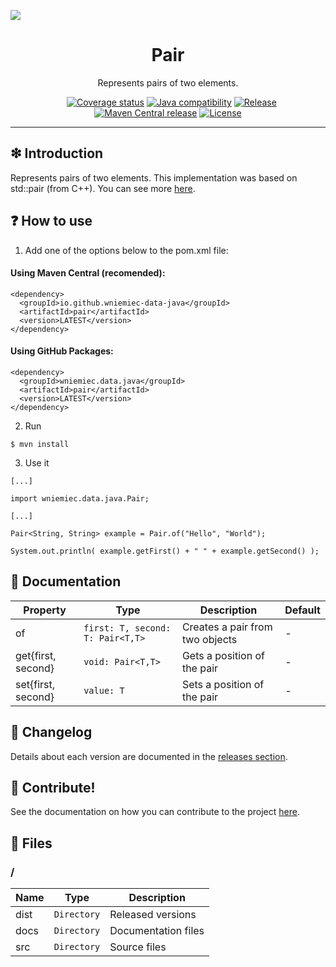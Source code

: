![](https://github.com/wniemiec-data-java/pair/blob/master/docs/img/logo/logo.jpg)

<h1 align='center'>Pair</h1>
<p align='center'>Represents pairs of two elements.</p>
<p align="center">
	<a href="https://github.com/wniemiec-data-java/pair/actions/workflows/windows.yml"><img src="https://github.com/wniemiec-data-java/pair/actions/workflows/windows.yml/badge.svg" alt=""></a>
	<a href="https://github.com/wniemiec-data-java/pair/actions/workflows/macos.yml"><img src="https://github.com/wniemiec-data-java/pair/actions/workflows/macos.yml/badge.svg" alt=""></a>
	<a href="https://github.com/wniemiec-data-java/pair/actions/workflows/ubuntu.yml"><img src="https://github.com/wniemiec-data-java/pair/actions/workflows/ubuntu.yml/badge.svg" alt=""></a>
	<a href="https://codecov.io/gh/wniemiec-data-java/pair"><img src="https://codecov.io/gh/wniemiec-data-java/pair/branch/master/graph/badge.svg?token=R2SFS4SP86" alt="Coverage status"></a>
	<a href="http://java.oracle.com"><img src="https://img.shields.io/badge/java-11+-D0008F.svg" alt="Java compatibility"></a>
	<a href="https://github.com/wniemiec-data-java/pair/releases"><img src="https://img.shields.io/github/v/release/wniemiec-data-java/pair" alt="Release"></a>
	<a href="https://mvnrepository.com/artifact/io.github.wniemiec-data-java/pair"><img src="https://img.shields.io/maven-central/v/io.github.wniemiec-data-java/pair" alt="Maven Central release"></a>
	<a href="https://github.com/wniemiec-data-java/pair/blob/master/LICENSE"><img src="https://img.shields.io/github/license/wniemiec-data-java/pair" alt="License"></a>
</p>
<hr />

## ❇ Introduction
Represents pairs of two elements. This implementation was based on std::pair (from C++). You can see more [here](https://www.geeksforgeeks.org/pair-in-cpp-stl/).

## ❓ How to use

1. Add one of the options below to the pom.xml file: 

#### Using Maven Central (recomended):
```
<dependency>
  <groupId>io.github.wniemiec-data-java</groupId>
  <artifactId>pair</artifactId>
  <version>LATEST</version>
</dependency>
```

#### Using GitHub Packages:
```
<dependency>
  <groupId>wniemiec.data.java</groupId>
  <artifactId>pair</artifactId>
  <version>LATEST</version>
</dependency>
```

2. Run
```
$ mvn install
```

3. Use it
```
[...]

import wniemiec.data.java.Pair;

[...]

Pair<String, String> example = Pair.of("Hello", "World");

System.out.println( example.getFirst() + " " + example.getSecond() );
```

## 📖 Documentation
|        Property        |Type|Description|Default|
|----------------|-------------------------------|-----------------------------|--------|
|of |`first: T, second: T: Pair<T,T>`|Creates a pair from two objects| - |
|get{first, second} |`void: Pair<T,T>`|Gets a position of the pair| - |
|set{first, second} |`value: T`|Sets a position of the pair| - |


## 🚩 Changelog
Details about each version are documented in the [releases section](https://github.com/williamniemiec/wniemiec-data-java/pair/releases).

## 🤝 Contribute!
See the documentation on how you can contribute to the project [here](https://github.com/wniemiec-data-java/pair/blob/master/CONTRIBUTING.md).

## 📁 Files

### /
|        Name        |Type|Description|
|----------------|-------------------------------|-----------------------------|
|dist |`Directory`|Released versions|
|docs |`Directory`|Documentation files|
|src     |`Directory`| Source files|
